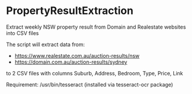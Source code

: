 # PropertyResultExtraction
Extract weekly NSW property result from Domain and Realestate websites into CSV files

The script will extract data from:
* https://www.realestate.com.au/auction-results/nsw
* https://domain.com.au/auction-results/sydney

to 2 CSV files with columns Suburb, Address, Bedroom, Type, Price, Link

Requirement: /usr/bin/tesseract (installed via tesseract-ocr package)